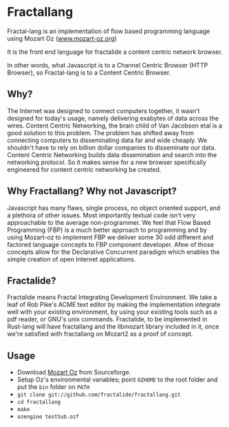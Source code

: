 Fractallang
===========

Fractal-lang is an implementation of flow based programming language using Mozart Oz (www.mozart-oz.org)

It is the front end language for fractalide a content centric network browser.

In other words, what Javascript is to a Channel Centric Browser (HTTP Browser), so Fractal-lang is to a Content Centric Browser.

Why?
-----
The Internet was designed to connect computers together, it wasn't designed for today's usage, namely delivering exabytes of data across the wires. Content Centric Networking, the brain child of Van Jacobson etal is a good solution to this problem. The problem has shifted away from connecting computers to disseminating data far and wide cheaply. We shouldn't have to rely on billion dollar companies to disseminate our data. Content Centric Networking builds data dissemination and search into the networking protocol. So it makes sense for a new browser specifically engineered for content centric networking be created.

Why Fractallang? Why not Javascript?
-------------
Javascript has many flaws, single process, no object oriented support, and a plethora of other issues. Most importantly textual code isn't very approachable to the average non-programmer. We feel that Flow Based Programming (FBP) is a much better approach to programming and by using Mozart-oz to implement FBP we deliver some 30 odd different and factored language concepts to FBP component developer. Afew of those concepts allow for the Declarative Concurrent paradigm which enables the simple creation of open Internet applications.

Fractalide?
-------
Fractalide means Fractal Integrating Development Environment. We take a leaf of Rob Pike's ACME text editor by making the implementation integrate well with your existing environment, by using your existing tools such as a pdf reader, or GNU's unix commands.
Fractalide, to be implemented in Rust-lang will have fractallang and the libmozart library included in it, once we're satisfied with fractallang on Mozart2 as a proof of concept.

Usage
-----

* Download [Mozart Oz](http://sourceforge.net/projects/mozart-oz/?source=directory) from Sourceforge.
* Setup Oz's environmental variables; point `OZHOME` to the root folder and put the `bin` folder on `PATH`
* `git clone git://github.com/fractalide/fractallang.git`
* `cd fractallang`
* `make`
* `ozengine testSub.ozf`
